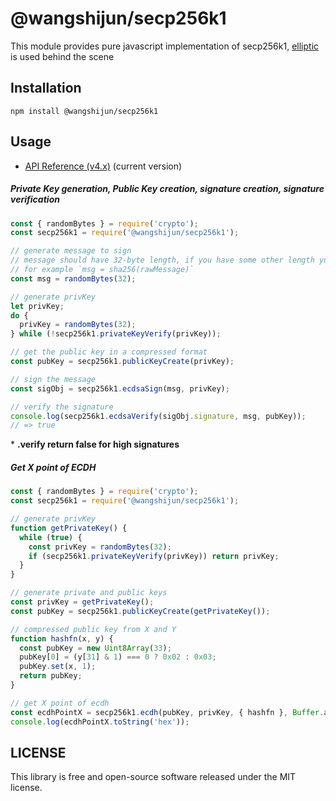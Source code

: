 # @wangshijun/secp256k1

This module provides pure javascript implementation of secp256k1, [elliptic](https://github.com/indutny/elliptic) is used behind the scene

## Installation

`npm install @wangshijun/secp256k1`

## Usage

- [API Reference (v4.x)](API.md) (current version)

##### Private Key generation, Public Key creation, signature creation, signature verification

```js
const { randomBytes } = require('crypto');
const secp256k1 = require('@wangshijun/secp256k1');

// generate message to sign
// message should have 32-byte length, if you have some other length you can hash message
// for example `msg = sha256(rawMessage)`
const msg = randomBytes(32);

// generate privKey
let privKey;
do {
  privKey = randomBytes(32);
} while (!secp256k1.privateKeyVerify(privKey));

// get the public key in a compressed format
const pubKey = secp256k1.publicKeyCreate(privKey);

// sign the message
const sigObj = secp256k1.ecdsaSign(msg, privKey);

// verify the signature
console.log(secp256k1.ecdsaVerify(sigObj.signature, msg, pubKey));
// => true
```

\* **.verify return false for high signatures**

##### Get X point of ECDH

```js
const { randomBytes } = require('crypto');
const secp256k1 = require('@wangshijun/secp256k1');

// generate privKey
function getPrivateKey() {
  while (true) {
    const privKey = randomBytes(32);
    if (secp256k1.privateKeyVerify(privKey)) return privKey;
  }
}

// generate private and public keys
const privKey = getPrivateKey();
const pubKey = secp256k1.publicKeyCreate(getPrivateKey());

// compressed public key from X and Y
function hashfn(x, y) {
  const pubKey = new Uint8Array(33);
  pubKey[0] = (y[31] & 1) === 0 ? 0x02 : 0x03;
  pubKey.set(x, 1);
  return pubKey;
}

// get X point of ecdh
const ecdhPointX = secp256k1.ecdh(pubKey, privKey, { hashfn }, Buffer.alloc(33));
console.log(ecdhPointX.toString('hex'));
```

## LICENSE

This library is free and open-source software released under the MIT license.
